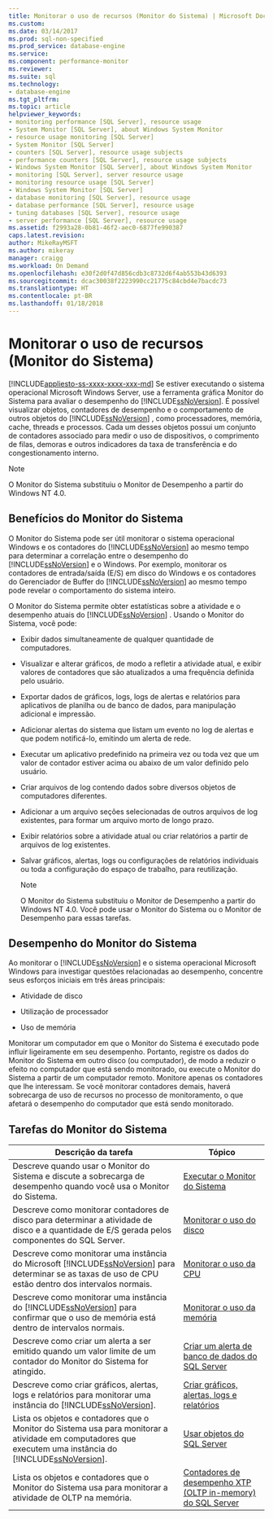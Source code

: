 ```yaml
---
title: Monitorar o uso de recursos (Monitor do Sistema) | Microsoft Docs
ms.custom: 
ms.date: 03/14/2017
ms.prod: sql-non-specified
ms.prod_service: database-engine
ms.service: 
ms.component: performance-monitor
ms.reviewer: 
ms.suite: sql
ms.technology:
- database-engine
ms.tgt_pltfrm: 
ms.topic: article
helpviewer_keywords:
- monitoring performance [SQL Server], resource usage
- System Monitor [SQL Server], about Windows System Monitor
- resource usage monitoring [SQL Server]
- System Monitor [SQL Server]
- counters [SQL Server], resource usage subjects
- performance counters [SQL Server], resource usage subjects
- Windows System Monitor [SQL Server], about Windows System Monitor
- monitoring [SQL Server], server resource usage
- monitoring resource usage [SQL Server]
- Windows System Monitor [SQL Server]
- database monitoring [SQL Server], resource usage
- database performance [SQL Server], resource usage
- tuning databases [SQL Server], resource usage
- server performance [SQL Server], resource usage
ms.assetid: f2993a28-0b81-46f2-aec0-6877fe990387
caps.latest.revision: 
author: MikeRayMSFT
ms.author: mikeray
manager: craigg
ms.workload: On Demand
ms.openlocfilehash: e30f2d0f47d856cdb3c8732d6f4ab553b43d6393
ms.sourcegitcommit: dcac30038f2223990cc21775c84cbd4e7bacdc73
ms.translationtype: HT
ms.contentlocale: pt-BR
ms.lasthandoff: 01/18/2018
---
```

# <a name="monitor-resource-usage-system-monitor"></a>Monitorar o uso de recursos (Monitor do Sistema)
[!INCLUDE[appliesto-ss-xxxx-xxxx-xxx-md](../../includes/appliesto-ss-xxxx-xxxx-xxx-md.md)] Se estiver executando o sistema operacional Microsoft Windows Server, use a ferramenta gráfica Monitor do Sistema para avaliar o desempenho do [!INCLUDE[ssNoVersion](../../includes/ssnoversion-md.md)]. É possível visualizar objetos, contadores de desempenho e o comportamento de outros objetos do [!INCLUDE[ssNoVersion](../../includes/ssnoversion-md.md)] , como processadores, memória, cache, threads e processos. Cada um desses objetos possui um conjunto de contadores associado para medir o uso de dispositivos, o comprimento de filas, demoras e outros indicadores da taxa de transferência e do congestionamento interno.  
  
> [!NOTE]  
>  O Monitor do Sistema substituiu o Monitor de Desempenho a partir do Windows NT 4.0.  
  
## <a name="benefits-of-system-monitor"></a>Benefícios do Monitor do Sistema  
 O Monitor do Sistema pode ser útil monitorar o sistema operacional Windows e os contadores do [!INCLUDE[ssNoVersion](../../includes/ssnoversion-md.md)] ao mesmo tempo para determinar a correlação entre o desempenho do [!INCLUDE[ssNoVersion](../../includes/ssnoversion-md.md)] e o Windows. Por exemplo, monitorar os contadores de entrada/saída (E/S) em disco do Windows e os contadores do Gerenciador de Buffer do [!INCLUDE[ssNoVersion](../../includes/ssnoversion-md.md)] ao mesmo tempo pode revelar o comportamento do sistema inteiro.  
  
 O Monitor do Sistema permite obter estatísticas sobre a atividade e o desempenho atuais do [!INCLUDE[ssNoVersion](../../includes/ssnoversion-md.md)] . Usando o Monitor do Sistema, você pode:  
  
-   Exibir dados simultaneamente de qualquer quantidade de computadores.  
  
-   Visualizar e alterar gráficos, de modo a refletir a atividade atual, e exibir valores de contadores que são atualizados a uma frequência definida pelo usuário.  
  
-   Exportar dados de gráficos, logs, logs de alertas e relatórios para aplicativos de planilha ou de banco de dados, para manipulação adicional e impressão.  
  
-   Adicionar alertas do sistema que listam um evento no log de alertas e que podem notificá-lo, emitindo um alerta de rede.  
  
-   Executar um aplicativo predefinido na primeira vez ou toda vez que um valor de contador estiver acima ou abaixo de um valor definido pelo usuário.  
  
-   Criar arquivos de log contendo dados sobre diversos objetos de computadores diferentes.  
  
-   Adicionar a um arquivo seções selecionadas de outros arquivos de log existentes, para formar um arquivo morto de longo prazo.  
  
-   Exibir relatórios sobre a atividade atual ou criar relatórios a partir de arquivos de log existentes.  
  
-   Salvar gráficos, alertas, logs ou configurações de relatórios individuais ou toda a configuração do espaço de trabalho, para reutilização.  
  
    > [!NOTE]  
    >  O Monitor do Sistema substituiu o Monitor de Desempenho a partir do Windows NT 4.0. Você pode usar o Monitor do Sistema ou o Monitor de Desempenho para essas tarefas.  
  
## <a name="system-monitor-performance"></a>Desempenho do Monitor do Sistema  
 Ao monitorar o [!INCLUDE[ssNoVersion](../../includes/ssnoversion-md.md)] e o sistema operacional Microsoft Windows para investigar questões relacionadas ao desempenho, concentre seus esforços iniciais em três áreas principais:  
  
-   Atividade de disco  
  
-   Utilização de processador  
  
-   Uso de memória  
  
 Monitorar um computador em que o Monitor do Sistema é executado pode influir ligeiramente em seu desempenho. Portanto, registre os dados do Monitor do Sistema em outro disco (ou computador), de modo a reduzir o efeito no computador que está sendo monitorado, ou execute o Monitor do Sistema a partir de um computador remoto. Monitore apenas os contadores que lhe interessam. Se você monitorar contadores demais, haverá sobrecarga de uso de recursos no processo de monitoramento, o que afetará o desempenho do computador que está sendo monitorado.  
  
## <a name="system-monitor-tasks"></a>Tarefas do Monitor do Sistema  
  
|Descrição da tarefa|Tópico|  
|----------------------|-----------|  
|Descreve quando usar o Monitor do Sistema e discute a sobrecarga de desempenho quando você usa o Monitor do Sistema.|[Executar o Monitor do Sistema](../../relational-databases/performance-monitor/run-system-monitor.md)|  
|Descreve como monitorar contadores de disco para determinar a atividade de disco e a quantidade de E/S gerada pelos componentes do SQL Server.|[Monitorar o uso do disco](../../relational-databases/performance-monitor/monitor-disk-usage.md)|  
|Descreve como monitorar uma instância do Microsoft [!INCLUDE[ssNoVersion](../../includes/ssnoversion-md.md)] para determinar se as taxas de uso de CPU estão dentro dos intervalos normais.|[Monitorar o uso da CPU](../../relational-databases/performance-monitor/monitor-cpu-usage.md)|  
|Descreve como monitorar uma instância do [!INCLUDE[ssNoVersion](../../includes/ssnoversion-md.md)] para confirmar que o uso de memória está dentro de intervalos normais.|[Monitorar o uso da memória](../../relational-databases/performance-monitor/monitor-memory-usage.md)|  
|Descreve como criar um alerta a ser emitido quando um valor limite de um contador do Monitor do Sistema for atingido.|[Criar um alerta de banco de dados do SQL Server](../../relational-databases/performance-monitor/create-a-sql-server-database-alert.md)|  
|Descreve como criar gráficos, alertas, logs e relatórios para monitorar uma instância do [!INCLUDE[ssNoVersion](../../includes/ssnoversion-md.md)].|[Criar gráficos, alertas, logs e relatórios](../../relational-databases/performance-monitor/create-charts-alerts-logs-and-reports.md)|  
|Lista os objetos e contadores que o Monitor do Sistema usa para monitorar a atividade em computadores que executem uma instância do [!INCLUDE[ssNoVersion](../../includes/ssnoversion-md.md)].|[Usar objetos do SQL Server](../../relational-databases/performance-monitor/use-sql-server-objects.md)|  
|Lista os objetos e contadores que o Monitor do Sistema usa para monitorar a atividade de OLTP na memória.|[Contadores de desempenho XTP &#40;OLTP in-memory&#41; do SQL Server](../../relational-databases/performance-monitor/sql-server-xtp-in-memory-oltp-performance-counters.md)|  
  
  
